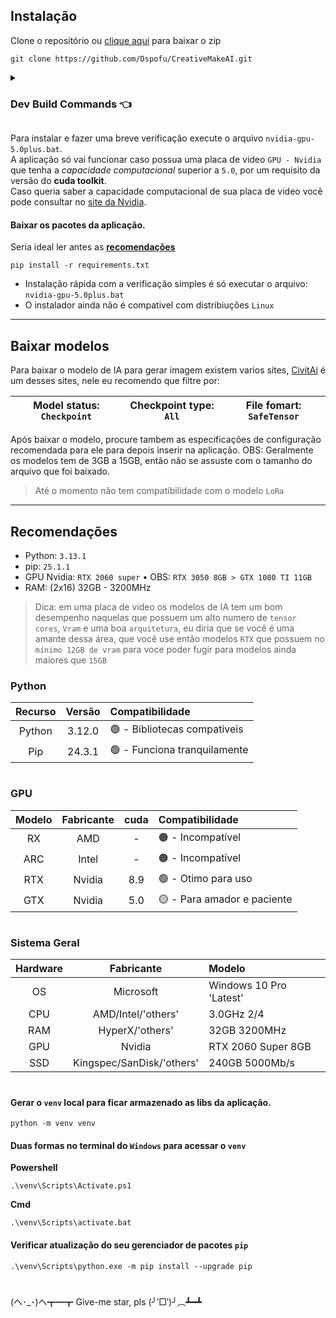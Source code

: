 ## Instalação

Clone o repositório ou [clique aqui](https://github.com/Dspofu/CreativeMakeAI/archive/refs/heads/main.zip) para baixar o zip

```batch
git clone https://github.com/Dspofu/CreativeMakeAI.git
```

<details>
  <summary><h3><strong>Dev Build Commands</strong> 👈</h3></summary>

Comando para build do `.cpp`

```batch
g++ -static -static-libgcc -static-libstdc++ main.cpp -o installer_start.exe -ld3d9
```

Comando para build do `.py`

```batch
pyinstaller --onefile --windowed --icon="assets/images/icon.ico" main.py
pyinstaller main.spec
```

</details>

Para instalar e fazer uma breve verificação execute o arquivo `nvidia-gpu-5.0plus.bat`.<br>
A aplicação só vai funcionar caso possua uma placa de video `GPU - Nvidia` que tenha a *capacidade computacional* superior a `5.0`, por um requisito da versão do **cuda toolkit**.<br>
Caso queria saber a capacidade computacional de sua placa de video você pode consultar no [site da Nvidia](https://developer.nvidia.com/cuda-gpus).

#### Baixar os pacotes da aplicação. 

Seria ideal ler antes as [**recomendações**](#recomendações)

```batch
pip install -r requirements.txt
```

- Instalação rápida com a verificação simples é só executar o arquivo: `nvidia-gpu-5.0plus.bat`
- O instalador ainda não é compativel com distribiuções `Linux`
___

## Baixar modelos

Para baixar o modelo de IA para gerar imagem existem varios sites, [CivitAi](https://civitai.com/models) é um desses sites, nele eu recomendo que filtre por:

|Model status: `Checkpoint` | Checkpoint type: `All` | File fomart: `SafeTensor`
|---|---|---|

Após baixar o modelo, procure tambem as especificações de configuração recomendada para ele para depois inserir na aplicação.
OBS: Geralmente os modelos tem de 3GB a 15GB, então não se assuste com o tamanho do arquivo que foi baixado.

> Até o momento não tem compatibilidade com o modelo `LoRa`

___

## Recomendações

- Python: `3.13.1`
- pip: `25.1.1`
- GPU Nvidia: `RTX 2060 super` • OBS: `RTX 3050 8GB > GTX 1080 TI 11GB`
- RAM: (2x16) 32GB - 3200MHz

> Dica: em uma placa de video os modelos de IA tem um bom desempenho naquelas que possuem um alto numero de `tensor cores`, `Vram` e uma boa `arquitetura`, eu diria que se você é uma amante dessa área, que você use então modelos `RTX` que possuem no `mínimo 12GB de vram` para voce poder fugir para modelos ainda maiores que `15GB`

### Python
|Recurso|Versão|Compatibilidade|
|:---:|:---:|:---|
|Python|3.12.0|🟢 - Bibliotecas compativeis|
|Pip|24.3.1|🟢 - Funciona tranquilamente|

# 

### GPU

|Modelo|Fabricante|cuda|Compatibilidade|
|:---:|:---:|:---:|:---|
|RX|AMD| - |🟠 - Incompatível|
|ARC|Intel| - |🟠 - Incompatível|
|RTX|Nvidia|8.9|🟢 - Otimo para uso|
|GTX|Nvidia|5.0|🟡 - Para amador e paciente|

# 

### Sistema Geral

|Hardware|Fabricante|Modelo|
|:---:|:---:|:---|
|OS|Microsoft|Windows 10 Pro 'Latest'|
|CPU|AMD/Intel/'others'|3.0GHz 2/4|
|RAM|HyperX/'others'|32GB 3200MHz|
|GPU|Nvidia|RTX 2060 Super 8GB|
|SSD|Kingspec/SanDisk/'others'|240GB 5000Mb/s|

# 

#### Gerar o `venv` local para ficar armazenado as libs da aplicação.

```batch
python -m venv venv
```

#### Duas formas no terminal do `Windows` para acessar o `venv`

**Powershell**

```batch
.\venv\Scripts\Activate.ps1
```

**Cmd**

```batch
.\venv\Scripts\activate.bat
```

#### Verificar atualização do seu gerenciador de pacotes `pip`

```batch
.\venv\Scripts\python.exe -m pip install --upgrade pip
```

# 

(ヘ･_･)ヘ┳━┳ Give-me star, pls (╯‵□′)╯︵┻━┻
